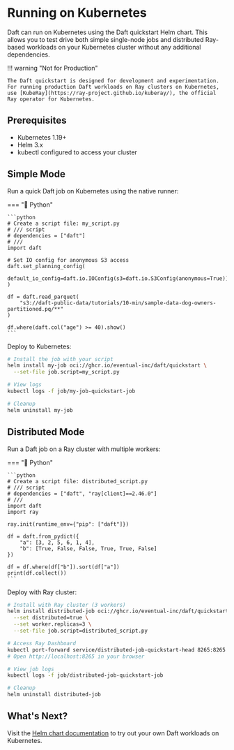 # Running on Kubernetes

Daft can run on Kubernetes using the Daft quickstart Helm chart. This allows you to test drive both simple single-node jobs and distributed Ray-based workloads on your Kubernetes cluster without any additional dependencies.

!!! warning "Not for Production"

    The Daft quickstart is designed for development and experimentation. For running production Daft workloads on Ray clusters on Kubernetes, use [KubeRay](https://ray-project.github.io/kuberay/), the official Ray operator for Kubernetes.

## Prerequisites

- Kubernetes 1.19+
- Helm 3.x
- kubectl configured to access your cluster

## Simple Mode

Run a quick Daft job on Kubernetes using the native runner:

=== "🐍 Python"

    ```python
    # Create a script file: my_script.py
    # /// script
    # dependencies = ["daft"]
    # ///
    import daft

    # Set IO config for anonymous S3 access
    daft.set_planning_config(
        default_io_config=daft.io.IOConfig(s3=daft.io.S3Config(anonymous=True))
    )

    df = daft.read_parquet(
        "s3://daft-public-data/tutorials/10-min/sample-data-dog-owners-partitioned.pq/**"
    )

    df.where(daft.col("age") >= 40).show()
    ```

Deploy to Kubernetes:

```bash
# Install the job with your script
helm install my-job oci://ghcr.io/eventual-inc/daft/quickstart \
  --set-file job.script=my_script.py

# View logs
kubectl logs -f job/my-job-quickstart-job

# Cleanup
helm uninstall my-job
```

## Distributed Mode

Run a Daft job on a Ray cluster with multiple workers:

=== "🐍 Python"

    ```python
    # Create a script file: distributed_script.py
    # /// script
    # dependencies = ["daft", "ray[client]==2.46.0"]
    # ///
    import daft
    import ray

    ray.init(runtime_env={"pip": ["daft"]})

    df = daft.from_pydict({
        "a": [3, 2, 5, 6, 1, 4],
        "b": [True, False, False, True, True, False]
    })

    df = df.where(df["b"]).sort(df["a"])
    print(df.collect())
    ```

Deploy with Ray cluster:

```bash
# Install with Ray cluster (3 workers)
helm install distributed-job oci://ghcr.io/eventual-inc/daft/quickstart \
  --set distributed=true \
  --set worker.replicas=3 \
  --set-file job.script=distributed_script.py

# Access Ray Dashboard
kubectl port-forward service/distributed-job-quickstart-head 8265:8265
# Open http://localhost:8265 in your browser

# View job logs
kubectl logs -f job/distributed-job-quickstart-job

# Cleanup
helm uninstall distributed-job
```

## What's Next?

Visit the [Helm chart documentation](https://github.com/Eventual-Inc/Daft/tree/main/k8s/charts/quickstart) to try out your own Daft workloads on Kubernetes.
